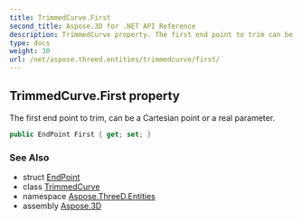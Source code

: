 ```yaml
---
title: TrimmedCurve.First
second_title: Aspose.3D for .NET API Reference
description: TrimmedCurve property. The first end point to trim can be a Cartesian point or a real parameter
type: docs
weight: 30
url: /net/aspose.threed.entities/trimmedcurve/first/
---
```

## TrimmedCurve.First property

The first end point to trim, can be a Cartesian point or a real parameter.

```csharp
public EndPoint First { get; set; }
```

### See Also

* struct [EndPoint](../../endpoint/)
* class [TrimmedCurve](../)
* namespace [Aspose.ThreeD.Entities](../../trimmedcurve/)
* assembly [Aspose.3D](../../../)


